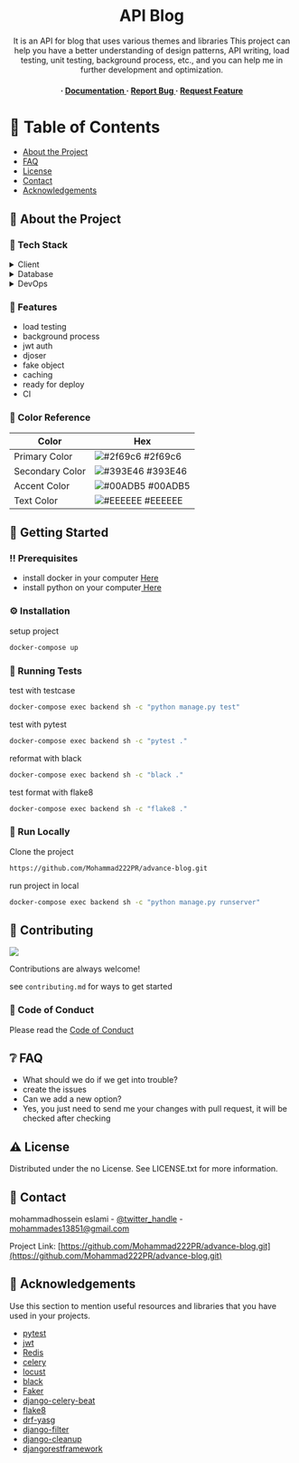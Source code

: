 <div align='center'>

<h1>API Blog</h1>
<p>It is an API for blog that uses various themes and libraries This project can help you have a better understanding of design patterns, API writing, load testing, unit testing, background process, etc., and you can help me in further development and optimization.</p>

<h4> <span> · </span> <a href="https://github.com/Mohammad222PR/advance-blog/blob/master/README.md"> Documentation </a> <span> · </span> <a href="https://github.com/Mohammad222PR/advance-blog/issues"> Report Bug </a> <span> · </span> <a href="https://github.com/Mohammad222PR/advance-blog/issues"> Request Feature </a> </h4>


</div>

# :notebook_with_decorative_cover: Table of Contents

- [About the Project](#star2-about-the-project)
- [FAQ](#grey_question-faq)
- [License](#warning-license)
- [Contact](#handshake-contact)
- [Acknowledgements](#gem-acknowledgements)


## :star2: About the Project
### :space_invader: Tech Stack
<details> <summary>Client</summary> <ul>
<li><a href="">Django</a></li>
<li><a href="">Python</a></li>
<li><a href="">DRF</a></li>
</ul> </details>
<details> <summary>Database</summary> <ul>
<li><a href="">sql3</a></li>
</ul> </details>
<details> <summary>DevOps</summary> <ul>
<li><a href="">docker</a></li>
<li><a href="">Nginx</a></li>
<li><a href="">gunicorn</a></li>
<li><a href="">CI with github actions</a></li>
</ul> </details>

### :dart: Features
- load testing
- background process
- jwt auth
- djoser
- fake object
- caching
- ready for deploy
- CI


### :art: Color Reference
| Color | Hex |
| --------------- | ---------------------------------------------------------------- |
| Primary Color | ![#2f69c6](https://via.placeholder.com/10/2f69c6?text=+) #2f69c6 |
| Secondary Color | ![#393E46](https://via.placeholder.com/10/393E46?text=+) #393E46 |
| Accent Color | ![#00ADB5](https://via.placeholder.com/10/00ADB5?text=+) #00ADB5 |
| Text Color | ![#EEEEEE](https://via.placeholder.com/10/EEEEEE?text=+) #EEEEEE |

## :toolbox: Getting Started

### :bangbang: Prerequisites

- install docker in your computer <a href="https://www.bing.com/ck/a?!&&p=4958b8d70fe4c5c6JmltdHM9MTcwNDg0NDgwMCZpZ3VpZD0zNWFiOGNkZC0xNTdjLTY0ZWQtMWFhNy05ZTAzMTRhZTY1YzcmaW5zaWQ9NTE2Ng&ptn=3&ver=2&hsh=3&fclid=35ab8cdd-157c-64ed-1aa7-9e0314ae65c7&psq=docker+install&u=a1aHR0cHM6Ly9kb2NzLmRvY2tlci5jb20vZW5naW5lL2luc3RhbGwv&ntb=1"> Here</a>
- install python on your computer<a href="https://www.bing.com/ck/a?!&&p=8763eef1e7a29f10JmltdHM9MTcwNDg0NDgwMCZpZ3VpZD0zNWFiOGNkZC0xNTdjLTY0ZWQtMWFhNy05ZTAzMTRhZTY1YzcmaW5zaWQ9NTE3MQ&ptn=3&ver=2&hsh=3&fclid=35ab8cdd-157c-64ed-1aa7-9e0314ae65c7&psq=install+python&u=a1aHR0cHM6Ly93d3cucHl0aG9uLm9yZy9kb3dubG9hZHMv&ntb=1"> Here</a>


### :gear: Installation

setup project
```bash
docker-compose up
```


### :test_tube: Running Tests

test with testcase
```bash
docker-compose exec backend sh -c "python manage.py test"
```
test with pytest
```bash
docker-compose exec backend sh -c "pytest ."
```
reformat with black
```bash
docker-compose exec backend sh -c "black ."
```
test format with flake8
```bash
docker-compose exec backend sh -c "flake8 ."
```


### :running: Run Locally

Clone the project

```bash
https://github.com/Mohammad222PR/advance-blog.git
```
run project in local
```bash
docker-compose exec backend sh -c "python manage.py runserver"
```


## :wave: Contributing

<a href="https://github.com/Mohammad222PR/advance-blog.git/graphs/contributors"> <img src="https://contrib.rocks/image?repo=Louis3797/awesome-readme-template" /> </a>

Contributions are always welcome!

see `contributing.md` for ways to get started

### :scroll: Code of Conduct

Please read the [Code of Conduct](https://github.com/Mohammad222PR/advance-blog.git/blob/master/CODE_OF_CONDUCT.md)

## :grey_question: FAQ

- What should we do if we get into trouble?
- create the issues
- Can we add a new option?
- Yes, you just need to send me your changes with pull request, it will be checked after checking


## :warning: License

Distributed under the no License. See LICENSE.txt for more information.

## :handshake: Contact

mohammadhossein eslami - [@twitter_handle](https://www.linkedin.com/in/mohammad--eslami) - mohammades13851@gmail.com

Project Link: [https://github.com/Mohammad222PR/advance-blog.git](https://github.com/Mohammad222PR/advance-blog.git)

## :gem: Acknowledgements

Use this section to mention useful resources and libraries that you have used in your projects.

- [pytest](https://docs.pytest.org/en/7.4.x/)
- [jwt](https://jwt.io/)
- [Redis]()
- [celery]()
- [locust]()
- [black]()
- [Faker]()
- [django-celery-beat]()
- [flake8]()
- [drf-yasg]()
- [django-filter]()
- [django-cleanup]()
- [djangorestframework]()
